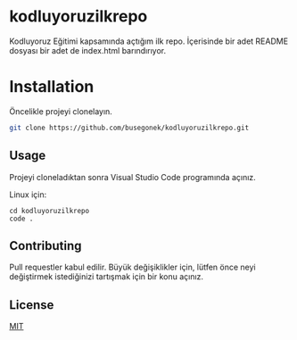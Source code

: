 # kodluyoruzilkrepo
Kodluyoruz Eğitimi kapsamında açtığım ilk repo. İçerisinde bir adet README dosyası bir adet de index.html barındırıyor.

# Installation
Öncelikle projeyi clonelayın.
```bash
git clone https://github.com/busegonek/kodluyoruzilkrepo.git
```

## Usage

Projeyi cloneladıktan sonra Visual Studio Code programında açınız.

Linux için:
```linux
cd kodluyoruzilkrepo
code .
```

## Contributing
Pull requestler kabul edilir. Büyük değişiklikler için, lütfen önce neyi değiştirmek istediğinizi tartışmak için bir konu açınız.


## License
[MIT](https://choosealicense.com/licenses/mit/)
